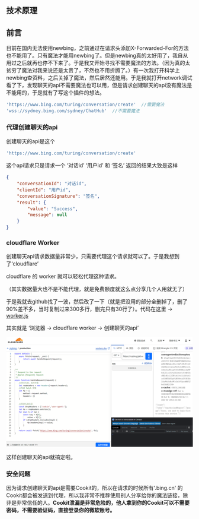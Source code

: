 ## 技术原理
## 前言
目前在国内无法使用newbing，之前通过在请求头添加X-Forwarded-For的方法也不能用了。只有魔法才能用newbing了。但是newbing真的太好用了，我自从用过之后就再也停不下来了。于是我又开始寻找不需要魔法的方法。（因为真的太贫穷了魔法对我来说还是太贵了，不然也不用折腾了。）有一次我打开科学上newbing查资料，之后关掉了魔法，然后居然还能用。于是我就打开network调试看了下，发现聊天的api不需要魔法也可以用，但是请求创建聊天的api没有魔法是不能用的，于是就有了写这个插件的想法。

~~~ js
'https://www.bing.com/turing/conversation/create'  //需要魔法
'wss://sydney.bing.com/sydney/ChatHub'  //不需要魔法
~~~

### 代理创建聊天的api

创建聊天的api是这个
~~~ js
'https://www.bing.com/turing/conversation/create'
~~~
这个api请求只是请求一个 ‘对话id’ ‘用户id’ 和 ‘签名’ 返回的结果大致是这样
~~~ json
{
	"conversationId": "对话id",
	"clientId": "用户id",
	"conversationSignature": "签名",
	"result": {
		"value": "Success",
		"message": null
	}
}
~~~

### cloudflare Worker
创建聊天api请求数据量非常少，只需要代理这个请求就可以了。于是我想到了‘cloudflare’ 

cloudflare 的 worker 就可以轻松代理这种请求。

（其实数据量大也不是不能代理，就是免费额度就这么点分享几个人用就无了）

于是我就去github找了一波，然后改了一下（就是把没用的部分全删掉了，删了90%差不多，当时复制过来300多行，删完只有30行了）。代码在这里 -> [worker.js](./cloudflare/worker.js)

其实就是 ‘浏览器 -> cloudflare worker -> 创建聊天的api’

![](./ReadMeImg/3.png)

这样创建聊天的api就搞定啦。

### 安全问题
因为请求创建聊天的api是需要Cookit的，所以在请求的时候所有'.bing.cn' 的Cookit都会被发送到代理，所以我非常不推荐使用别人分享给你的魔法链接，除非是非常信任的人。**Cookit泄漏是非常危险的，他人拿到你的Cookit可以不需要密码，不需要验证码，直接登录你的微软账号。**

